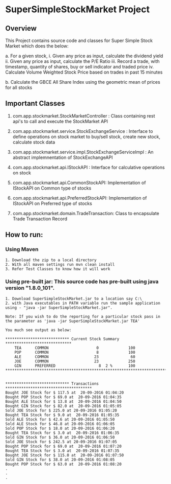 # SuperSimpleStockMarket Project

## Overview
This Project contains source code and classes for Super Simple Stock Market which does the below:

a. For a given stock,
	i. Given any price as input, calculate the dividend yield
	ii. Given any price as input, calculate the P/E Ratio
	iii. Record a trade, with timestamp, quantity of shares, buy or sell indicator and traded price
	iv. Calculate Volume Weighted Stock Price based on trades in past 15 minutes

b. Calculate the GBCE All Share Index using the geometric mean of prices for all stocks

## Important Classes
1. com.app.stockmarket.StockMarketController : Class containing rest api's to  call and execute the StockMarket API

2. com.app.stockmarket.service.StockExchangeService : Interface to define operations on stock market to buy/sell stock, create new stock, calculate stock data

3. com.app.stockmarket.service.impl.StockExchangeServiceImpl : An abstract implemnentation of StockExchangeAPI

4. com.app.stockmarket.api.IStockAPI : Interface for calculative operations on stock

5. com.app.stockmarket.api.CommonStockAPI: Implementation of IStockAPI on Common type of stocks

6. com.app.stockmarket.api.PreferredStockAPI: Implementation of IStockAPI on Preferred type of stocks

7. com.app.stockmarket.domain.TradeTransaction: Class to encapsulate Trade Transaction Record


## How to run:

### Using Maven

	1. Download the zip to a local directory 
	2. With all maven settings run mvn clean install
	3. Refer Test Classes to know how it will work	

### Using pre-built jar: This source code has pre-built using java version "1.8.0_101".
	1. Download SuperSimpleStockMarket.jar to a location say C:\
	2. with Java executables in PATH variable run the sample application using - "java -jar SuperSimpleStockMarket.jar". 
	
	Note: If you wish to do the reporting for a particular stock pass in the parameter as 'java -jar SuperSimpleStockMarket.jar TEA'
	
	You much see output as below:
	
	**************************** Current Stock Summary *****************************
        TEA      COMMON                     0             100
        POP      COMMON                     8             100
        ALE      COMMON                    23              60
        JOE      COMMON                    23             250
        GIN      PREFERRED                   8  2 %       100
	********************************************************************************
	
	
	**************************** Transactions **************************************
	Bought JOE Stock for $ 117.5 at  20-09-2016 01:04:20
	Bought POP Stock for $ 69.0 at  20-09-2016 01:04:35
	Bought ALE Stock for $ 13.8 at  20-09-2016 01:04:50
	Bought GIN Stock for $ 82.0 at  20-09-2016 01:05:05
	Sold JOE Stock for $ 225.0 at 20-09-2016 01:05:20
	Bought TEA Stock for $ 9.0 at  20-09-2016 01:05:35
	Sold ALE Stock for $ 42.6 at 20-09-2016 01:05:50
	Sold ALE Stock for $ 46.8 at 20-09-2016 01:06:05
	Sold POP Stock for $ 18.0 at 20-09-2016 01:06:20
	Bought TEA Stock for $ 3.0 at  20-09-2016 01:06:35
	Sold GIN Stock for $ 36.0 at 20-09-2016 01:06:50
	Sold JOE Stock for $ 242.5 at 20-09-2016 01:07:05
	Bought POP Stock for $ 69.0 at  20-09-2016 01:07:20
	Bought TEA Stock for $ 3.0 at  20-09-2016 01:07:35
	Bought JOE Stock for $ 115.0 at  20-09-2016 01:07:50
	Sold GIN Stock for $ 38.0 at 20-09-2016 01:08:05
	Bought POP Stock for $ 63.0 at  20-09-2016 01:08:20
	.
	.
	.
